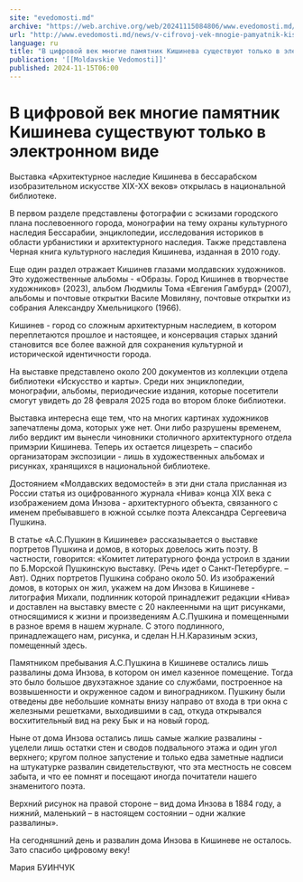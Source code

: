 ```yaml
---
site: "evedomosti.md"
archive: "https://web.archive.org/web/20241115084806/www.evedomosti.md/news/v-cifrovoj-vek-mnogie-pamyatnik-kishineva-sushestvuyut-tolko"
url: "http://www.evedomosti.md/news/v-cifrovoj-vek-mnogie-pamyatnik-kishineva-sushestvuyut-tolko"
language: ru
title: "В цифровой век многие памятник Кишинева существуют только в электронном виде"
publication: '[[Moldavskie Vedomosti]]'
published: 2024-11-15T06:00
---
```


# В цифровой век многие памятник Кишинева существуют только в электронном виде

Выставка «Архитектурное наследие Кишинева в бессарабском изобразительном искусстве XIX-XX веков» открылась в национальной библиотеке.

В первом разделе представлены фотографии с эскизами городского плана послевоенного города, монографии на тему охраны культурного наследия Бессарабии, энциклопедии, исследования историков в области урбанистики и архитектурного наследия. Также представлена Черная книга культурного наследия Кишинева, изданная в 2010 году.

Еще один раздел отражает Кишинев глазами молдавских художников. Это художественные альбомы - «Образы. Город Кишинев в творчестве художников» (2023), альбом Людмилы Тома «Евгения Гамбурд» (2007), альбомы и почтовые открытки Василе Мовиляну, почтовые открытки из собрания Александру Хмельницкого (1966).

Кишинев - город со сложным архитектурным наследием, в котором переплетаются прошлое и настоящее, и консервация старых зданий становится все более важной для сохранения культурной и исторической идентичности города.

На выставке представлено около 200 документов из коллекции отдела библиотеки «Искусство и карты». Среди них энциклопедии, монографии, альбомы, периодические издания, которые посетители смогут увидеть до 28 февраля 2025 года во втором блоке библиотеки.

Выставка интересна еще тем, что на многих картинах художников запечатлены дома, которых уже нет. Они либо разрушены временем, либо вердикт им вынесли чиновники столичного архитектурного отдела примэрии Кишинева. Теперь их остается лицезреть – спасибо организаторам экспозиции - лишь в художественных альбомах и рисунках, хранящихся в национальной библиотеке.

Достоянием «Молдавских ведомостей» в эти дни стала присланная из России статья из оцифрованного журнала «Нива» конца ХIХ века с изображением дома Инзова - архитектурного объекта, связанного с именем пребывавшего в южной ссылке поэта Александра Сергеевича Пушкина.

В статье «А.С.Пушкин в Кишиневе» рассказывается о выставке портретов Пушкина и домов, в которых довелось жить поэту. В частности, говорится: «Комитет литературного фонда устроил в здании по Б.Морской Пушкинскую выставку. (Речь идет о Санкт-Петербурге. – Авт). Одних портретов Пушкина собрано около 50. Из изображений домов, в которых он жил, укажем на дом Инзова в Кишиневе - литография Михали, подлинник которой принадлежит редакции «Нива» и доставлен на выставку вместе с 20 наклеенными на щит рисунками, относящимися к жизни и произведениям А.С.Пушкина и помещенными в разное время в нашем журнале. С этого подлинного, принадлежащего нам, рисунка, и сделан Н.Н.Каразиным эскиз, помещенный здесь.

Памятником пребывания А.С.Пушкина в Кишиневе остались лишь развалины дома Инзова, в котором он имел казенное помещение. Тогда это было большое двухэтажное здание со службами, построенное на возвышенности и окруженное садом и виноградником. Пушкину были отведены две небольшие комнаты внизу направо от входа в три окна с железными решетками, выходившими в сад, откуда открывался восхитительный вид на реку Бык и на новый город.

Ныне от дома Инзова остались лишь самые жалкие развалины - уцелели лишь остатки стен и сводов подвального этажа и один угол верхнего; кругом полное запустение и только едва заметные надписи на штукатурке развалин свидетельствуют, что эта местность не совсем забыта, и что ее помнят и посещают иногда почитатели нашего знаменитого поэта.

Верхний рисунок на правой стороне – вид дома Инзова в 1884 году, а нижний, маленький – в настоящем состоянии – одни жалкие развалины».

На сегодняшний день и развалин дома Инзова в Кишиневе не осталось. Зато спасибо цифровому веку!

Мария БУИНЧУК